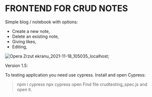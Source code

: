 # FRONTEND FOR CRUD NOTES

Simple blog / notebook with options:
- Create a new note,
- Delete an existing note,
- Giving likes,
- Editing,


![Opera Zrzut ekranu_2021-11-18_105035_localhost](https://user-images.githubusercontent.com/77500425/142394226-59a5019a-33f0-4452-88e3-196acead8b96.png);

Version 1.5:


To testing application you need use cypress. Install and open Cypress:
> npm i cypress
> npx cypress open
Find file crudtesting_spec.js and open it.
